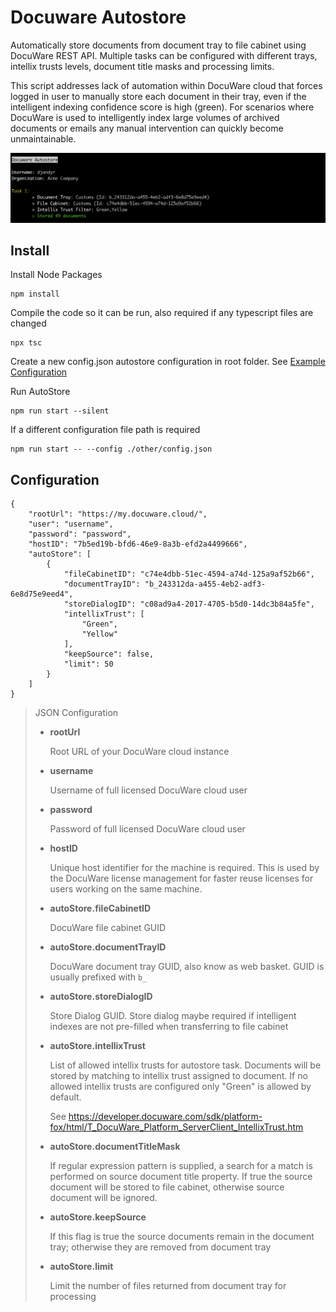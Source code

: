 # Docuware Autostore

Automatically store documents from document tray to file cabinet using DocuWare REST API. Multiple tasks can be configured with different trays, intellix trusts levels, document title masks and processing limits.

This script addresses lack of automation within DocuWare cloud that forces logged in user to manually store each document in their tray, even if the intelligent indexing confidence score is high (green). For scenarios where DocuWare is used to intelligently index large volumes of archived documents or emails any manual intervention can quickly become unmaintainable.

![DocuWare AutoStore](docuware-autostore.png)

## Install

Install Node Packages

```
npm install
```

Compile the code so it can be run, also required if any typescript files are changed

```
npx tsc
```

Create a new config.json autostore configuration in root folder. See [Example Configuration](#configuration)

Run AutoStore

```
npm run start --silent
```

If a different configuration file path is required

```
npm run start -- --config ./other/config.json
```

## Configuration

```
{
    "rootUrl": "https://my.docuware.cloud/",
    "user": "username",
    "password": "password",
    "hostID": "7b5ed19b-bfd6-46e9-8a3b-efd2a4499666",
    "autoStore": [
        {
            "fileCabinetID": "c74e4dbb-51ec-4594-a74d-125a9af52b66",
            "documentTrayID": "b_243312da-a455-4eb2-adf3-6e8d75e9eed4",
            "storeDialogID": "c08ad9a4-2017-4705-b5d0-14dc3b84a5fe",
            "intellixTrust": [
                "Green",
                "Yellow"
            ],
            "keepSource": false,
            "limit": 50
        }
    ]
}
```

> JSON Configuration
> 
> * __rootUrl__
> 
>     Root URL of your DocuWare cloud instance
> 
> * __username__
> 
>     Username of full licensed DocuWare cloud user
> 
> * __password__
> 
>    Password of full licensed DocuWare cloud user    
> 
> * __hostID__
> 
>     Unique host identifier for the machine is required. This is used by the DocuWare license management for faster reuse licenses for users working on the same machine.
> 
> * __autoStore.fileCabinetID__
> 
>     DocuWare file cabinet GUID
> 
> * __autoStore.documentTrayID__
> 
>     DocuWare document tray GUID, also know as web basket. GUID is usually prefixed with `b_`
>
> * __autoStore.storeDialogID__
> 
>     Store Dialog GUID. Store dialog maybe required if intelligent indexes are not pre-filled when transferring to file cabinet
> 
> * __autoStore.intellixTrust__    
> 
>    List of allowed intellix trusts for autostore task. Documents will be stored by matching to intellix trust assigned to document. If no allowed intellix trusts are configured only "Green" is allowed by default.
> 
>    See https://developer.docuware.com/sdk/platform-fox/html/T_DocuWare_Platform_ServerClient_IntellixTrust.htm
> 
> * __autoStore.documentTitleMask__    
> 
>     If regular expression pattern is supplied, a search for a match is performed on source document title property. If true the source document will be stored to file cabinet, otherwise source document will be ignored.
> 
> * __autoStore.keepSource__    
> 
>     If this flag is true the source documents remain in the document tray; otherwise they are removed from document tray
> 
> * __autoStore.limit__ 
> 
>     Limit the number of files returned from document tray for processing

